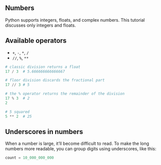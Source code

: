 ## Numbers

Python supports integers, floats, and complex numbers. This tutorial discusses only integers and floats.

## Available operators

- `+`, `-`, `*`, `/`
- `//`, `%`, `**`

```py
# classic division returns a float
17 / 3  # 5.666666666666667

# floor division discards the fractional part
17 // 3 # 5

# the % operator returns the remainder of the division
17 % 3  # 2
2

# 5 squared
5 ** 2  # 25
```

## Underscores in numbers

When a number is large, it’ll become difficult to read. To make the long numbers more readable, you can group digits using underscores, like this:

```py
count = 10_000_000_000
```
